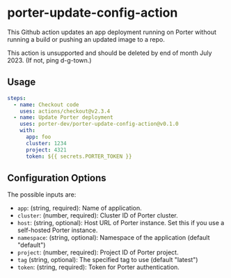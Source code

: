 # porter-update-config-action

This Github action updates an app deployment running on Porter without running a build or pushing an updated image to a repo.

This action is unsupported and should be deleted by end of month July 2023. (If not, ping d-g-town.)

Usage
---
```yaml
steps:
  - name: Checkout code
    uses: actions/checkout@v2.3.4
  - name: Update Porter deployment
    uses: porter-dev/porter-update-config-action@v0.1.0
    with:
      app: foo
      cluster: 1234
      project: 4321
      token: ${{ secrets.PORTER_TOKEN }}
```

Configuration Options
---

The possible inputs are:

- `app`: (string, required): Name of application.
- `cluster`: (number, required): Cluster ID of Porter cluster.
- `host`: (string, optional): Host URL of Porter instance. Set this if you use a self-hosted Porter instance.
- `namespace`: (string, optional): Namespace of the application (default "default")
- `project`: (number, required): Project ID of Porter project.
- `tag` (string, optional): The specified tag to use (default "latest")
- `token`: (string, required): Token for Porter authentication.
